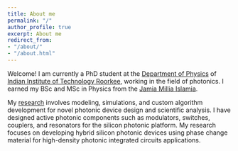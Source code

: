 ```yaml
---
title: About me
permalink: "/"
author_profile: true
excerpt: About me
redirect_from:
- "/about/"
- "/about.html"
---
```


Welcome! I am currently a PhD student at the [Department of Physics](https://www.iitr.ac.in/) of
[Indian Institute of Technology Roorkee](https://www.iitr.ac.in/), working in the field of photonics. I earned
my BSc and MSc in Physics from the
[Jamia Millia Islamia](https://www.jmi.ac.in/).

My [research](research) involves modeling, simulations, and custom algorithm development for novel photonic device design and scientific analysis. I have designed active photonic components such as modulators, switches, couplers, and resonators for the silicon photonic platform. My research focuses on developing hybrid silicon photonic devices using phase change material for high-density photonic integrated circuits applications. 
